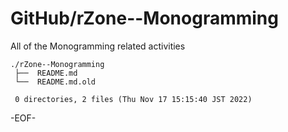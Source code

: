 # GitHub/rZone--Monogramming

All of the Monogramming related activities

    ./rZone--Monogramming
     ├──  README.md
     └──  README.md.old
     
     0 directories, 2 files (Thu Nov 17 15:15:40 JST 2022)


-EOF-
